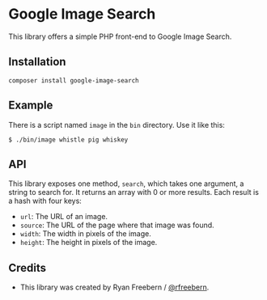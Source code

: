 # Google Image Search

This library offers a simple PHP front-end to Google Image Search.

## Installation

    composer install google-image-search

## Example

There is a script named ```image``` in the ```bin``` directory. Use it like this:

    $ ./bin/image whistle pig whiskey

## API

This library exposes one method, ```search```, which takes one argument, a
string to search for. It returns an array with 0 or more results. Each result
is a hash with four keys:

* ```url```: The URL of an image.
* ```source```: The URL of the page where that image was found.
* ```width```: The width in pixels of the image.
* ```height```: The height in pixels of the image.

## Credits

* This library was created by Ryan Freebern / [@rfreebern](http://twitter.com/rfreebern).
